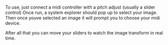 To use, just connect a midi controller with a pitch adjust (usually a slider control)
Once run, a system explorer should pop up to select your image. Then once youve selected an image it will prompt you to choose your midi device. 

After all that you can move your sliders to watch the image transform in real time.
